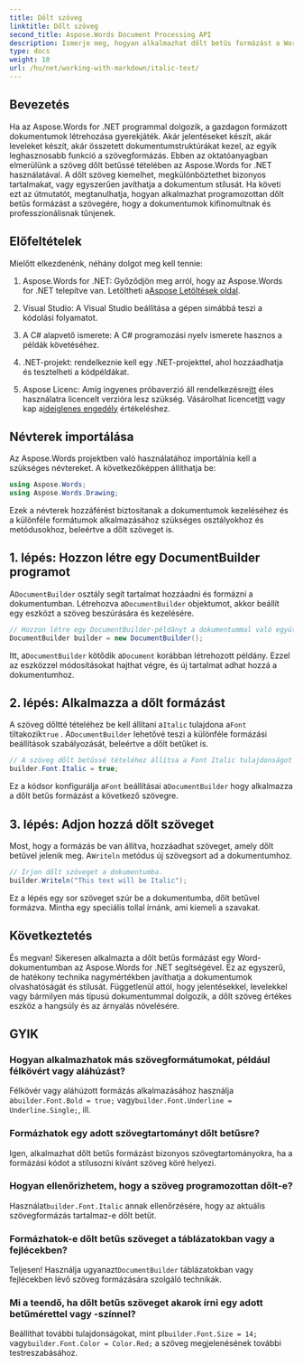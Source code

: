 ```yaml
---
title: Dőlt szöveg
linktitle: Dőlt szöveg
second_title: Aspose.Words Document Processing API
description: Ismerje meg, hogyan alkalmazhat dőlt betűs formázást a Word dokumentumokban az Aspose.Words for .NET segítségével. Lépésről lépésre útmutató kódpéldákkal.
type: docs
weight: 10
url: /hu/net/working-with-markdown/italic-text/
---
```

## Bevezetés

Ha az Aspose.Words for .NET programmal dolgozik, a gazdagon formázott dokumentumok létrehozása gyerekjáték. Akár jelentéseket készít, akár leveleket készít, akár összetett dokumentumstruktúrákat kezel, az egyik leghasznosabb funkció a szövegformázás. Ebben az oktatóanyagban elmerülünk a szöveg dőlt betűssé tételében az Aspose.Words for .NET használatával. A dőlt szöveg kiemelhet, megkülönböztethet bizonyos tartalmakat, vagy egyszerűen javíthatja a dokumentum stílusát. Ha követi ezt az útmutatót, megtanulhatja, hogyan alkalmazhat programozottan dőlt betűs formázást a szövegére, hogy a dokumentumok kifinomultnak és professzionálisnak tűnjenek.

## Előfeltételek

Mielőtt elkezdenénk, néhány dolgot meg kell tennie:

1.  Aspose.Words for .NET: Győződjön meg arról, hogy az Aspose.Words for .NET telepítve van. Letöltheti a[Aspose Letöltések oldal](https://releases.aspose.com/words/net/).

2. Visual Studio: A Visual Studio beállítása a gépen simábbá teszi a kódolási folyamatot. 

3. A C# alapvető ismerete: A C# programozási nyelv ismerete hasznos a példák követéséhez.

4. .NET-projekt: rendelkeznie kell egy .NET-projekttel, ahol hozzáadhatja és tesztelheti a kódpéldákat.

5.  Aspose Licenc: Amíg ingyenes próbaverzió áll rendelkezésre[itt](https://releases.aspose.com/) éles használatra licencelt verzióra lesz szükség. Vásárolhat licencet[itt](https://purchase.aspose.com/buy) vagy kap a[ideiglenes engedély](https://purchase.aspose.com/temporary-license/) értékeléshez.

## Névterek importálása

Az Aspose.Words projektben való használatához importálnia kell a szükséges névtereket. A következőképpen állíthatja be:

```csharp
using Aspose.Words;
using Aspose.Words.Drawing;
```

Ezek a névterek hozzáférést biztosítanak a dokumentumok kezeléséhez és a különféle formátumok alkalmazásához szükséges osztályokhoz és metódusokhoz, beleértve a dőlt szöveget is.

## 1. lépés: Hozzon létre egy DocumentBuilder programot

 A`DocumentBuilder` osztály segít tartalmat hozzáadni és formázni a dokumentumban. Létrehozva a`DocumentBuilder` objektumot, akkor beállít egy eszközt a szöveg beszúrására és kezelésére.

```csharp
// Hozzon létre egy DocumentBuilder-példányt a dokumentummal való együttműködéshez.
DocumentBuilder builder = new DocumentBuilder();
```

 Itt, a`DocumentBuilder` kötődik a`Document` korábban létrehozott példány. Ezzel az eszközzel módosításokat hajthat végre, és új tartalmat adhat hozzá a dokumentumhoz.

## 2. lépés: Alkalmazza a dőlt formázást

 A szöveg dőltté tételéhez be kell állítani a`Italic` tulajdona a`Font` tiltakozik`true` . A`DocumentBuilder` lehetővé teszi a különféle formázási beállítások szabályozását, beleértve a dőlt betűket is.

```csharp
// A szöveg dőlt betűssé tételéhez állítsa a Font Italic tulajdonságot true értékre.
builder.Font.Italic = true;
```

Ez a kódsor konfigurálja a`Font` beállításai a`DocumentBuilder` hogy alkalmazza a dőlt betűs formázást a következő szövegre.

## 3. lépés: Adjon hozzá dőlt szöveget

 Most, hogy a formázás be van állítva, hozzáadhat szöveget, amely dőlt betűvel jelenik meg. A`Writeln` metódus új szövegsort ad a dokumentumhoz.

```csharp
// Írjon dőlt szöveget a dokumentumba.
builder.Writeln("This text will be Italic");
```

Ez a lépés egy sor szöveget szúr be a dokumentumba, dőlt betűvel formázva. Mintha egy speciális tollal írnánk, ami kiemeli a szavakat.

## Következtetés

És megvan! Sikeresen alkalmazta a dőlt betűs formázást egy Word-dokumentumban az Aspose.Words for .NET segítségével. Ez az egyszerű, de hatékony technika nagymértékben javíthatja a dokumentumok olvashatóságát és stílusát. Függetlenül attól, hogy jelentésekkel, levelekkel vagy bármilyen más típusú dokumentummal dolgozik, a dőlt szöveg értékes eszköz a hangsúly és az árnyalás növelésére.

## GYIK

### Hogyan alkalmazhatok más szövegformátumokat, például félkövért vagy aláhúzást?
 Félkövér vagy aláhúzott formázás alkalmazásához használja a`builder.Font.Bold = true;` vagy`builder.Font.Underline = Underline.Single;`, ill.

### Formázhatok egy adott szövegtartományt dőlt betűsre?
Igen, alkalmazhat dőlt betűs formázást bizonyos szövegtartományokra, ha a formázási kódot a stílusozni kívánt szöveg köré helyezi.

### Hogyan ellenőrizhetem, hogy a szöveg programozottan dőlt-e?
 Használat`builder.Font.Italic` annak ellenőrzésére, hogy az aktuális szövegformázás tartalmaz-e dőlt betűt.

### Formázhatok-e dőlt betűs szöveget a táblázatokban vagy a fejlécekben?
 Teljesen! Használja ugyanazt`DocumentBuilder` táblázatokban vagy fejlécekben lévő szöveg formázására szolgáló technikák.

### Mi a teendő, ha dőlt betűs szöveget akarok írni egy adott betűmérettel vagy -színnel?
 Beállíthat további tulajdonságokat, mint pl`builder.Font.Size = 14;` vagy`builder.Font.Color = Color.Red;` a szöveg megjelenésének további testreszabásához.